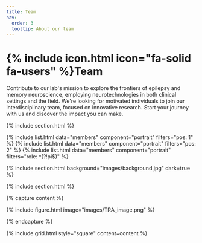 ```yaml
---
title: Team
nav:
  order: 3
  tooltip: About our team
---
```


# {% include icon.html icon="fa-solid fa-users" %}Team

Contribute to our lab's mission to explore the frontiers of epilepsy and memory neuroscience, employing neurotechnologies in both clinical settings and the field. We're looking for motivated individuals to join our interdisciplinary team, focused on innovative research. Start your journey with us and discover the impact you can make.

{% include section.html %}

{% include list.html data="members" component="portrait" filters="pos: 1" %}
{% include list.html data="members" component="portrait" filters="pos: 2" %}
{% include list.html data="members" component="portrait" filters="role: ^(?!pi$)" %}

{% include section.html background="images/background.jpg" dark=true %}


{% include section.html %}

{% capture content %}

{% include figure.html image="images/TRA_image.png" %}

{% endcapture %}

{% include grid.html style="square" content=content %}

